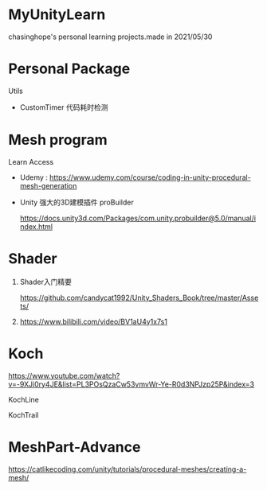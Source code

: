 # MyUnityLearn
chasinghope's personal learning projects.made in 2021/05/30

# Personal Package

Utils

- CustomTimer	代码耗时检测

# Mesh program

Learn  Access

- Udemy :  https://www.udemy.com/course/coding-in-unity-procedural-mesh-generation

- Unity 强大的3D建模插件 proBuilder

  https://docs.unity3d.com/Packages/com.unity.probuilder@5.0/manual/index.html



# Shader

1. Shader入门精要

   https://github.com/candycat1992/Unity_Shaders_Book/tree/master/Assets/

2. https://www.bilibili.com/video/BV1aU4y1x7s1



# Koch

https://www.youtube.com/watch?v=-9XJi0ry4JE&list=PL3POsQzaCw53vmvWr-Ye-R0d3NPJzp25P&index=3

KochLine

KochTrail



# MeshPart-Advance

https://catlikecoding.com/unity/tutorials/procedural-meshes/creating-a-mesh/
